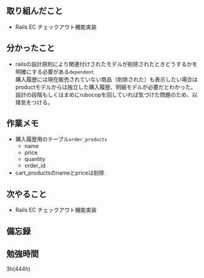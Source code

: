 ## 取り組んだこと
- Rails EC  チェックアウト機能実装

## 分かったこと
- railsの設計原則により関連付けされたモデルが削除されたときどうするかを明確にする必要がある`dependent`<br>購入履歴には現在販売されていない商品（削除された）も表示したい場合はproductモデルからは独立した購入履歴、明細モデルが必要だとわかった。設計の段階もしくはまめにrubocopを回していれば気づけた問題のため、以降気をつける。

## 作業メモ
- 購入履歴用のテーブル`order_products`
  - name
  - price
  - quantity
  - order_id
- cart_productsのnameとpriceは削除

## 次やること
- Rails EC  チェックアウト機能実装

## 備忘録

## 勉強時間
3h(444h)